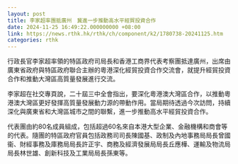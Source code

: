 ```yaml
---
layout: post
title: 李家超率團抵廣州　冀進一步推動高水平經貿投資合作
date: 2024-11-25 16:49:22.000000000 +08:00
link: https://news.rthk.hk/rthk/ch/component/k2/1780738-20241125.htm
categories: rthk
---
```


行政長官李家超率領的特區政府司局長和香港工商界代表考察團抵達廣州，出席由廣東省政府與特區政府聯合主辦的粵港深化經貿投資合作交流會，就提升經貿投資合作和推動大灣區高質量發展進行交流。

李家超在社交專頁說，二十屆三中全會指出，要深化粵港澳大灣區合作，以推動粵港澳大灣區更好發揮高質量發展動力源的帶動作用。當局期待透過今次訪問，持續深化與廣東省和大灣區城市之間的聯繫，進一步推動高水平經貿投資合作。

代表團由約80名成員組成，包括超過60名來自本港大型企業、金融機構和商會等的代表。隨團的特區政府官員包括政務司司長陳國基、政制及內地事務局局長曾國衞、財經事務及庫務局局長許正宇、商務及經濟發展局局長丘應樺、運輸及物流局局長林世雄、創新科技及工業局局長孫東等。
